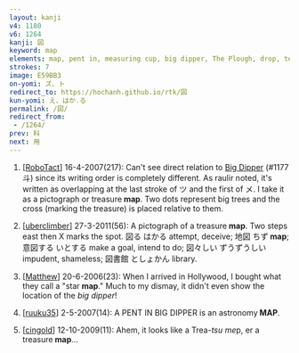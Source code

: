 ```yaml
---
layout: kanji
v4: 1180
v6: 1264
kanji: 図
keyword: map
elements: map, pent in, measuring cup, big dipper, The Plough, drop, ten, needle
strokes: 7
image: E59BB3
on-yomi: ズ、ト
redirect_to: https://hochanh.github.io/rtk/図
kun-yomi: え、はか.る
permalink: /図/
redirect_from:
 - /1264/
prev: 科
next: 用
---
```


1) [<a href="http://kanji.koohii.com/profile/RoboTact">RoboTact</a>] 16-4-2007(217): Can&#039;t see direct relation to <a href="../v4/1177.html">Big Dipper</a> (#1177 斗) since its writing order is completely different. As raulir noted, it&#039;s written as overlapping at the last stroke of ツ and the first of メ. I take it as a pictograph or treasure<strong> map</strong>. Two dots represent big trees and the cross (marking the treasure) is placed relative to them.

2) [<a href="http://kanji.koohii.com/profile/uberclimber">uberclimber</a>] 27-3-2011(56): A pictograph of a treasure<strong> map</strong>. Two steps east then X marks the spot. 図る はかる attempt, deceive; 地図 ちず<strong> map</strong>; 意図する いとする make a goal, intend to do; 図々しい ずうずうしい impudent, shameless; 図書館 としょかん library.

3) [<a href="http://kanji.koohii.com/profile/Matthew">Matthew</a>] 20-6-2006(23): When I arrived in Hollywood, I bought what they call a &quot;star<strong> map</strong>.&quot; Much to my dismay, it didn&#039;t even show the location of the <em>big dipper</em>!

4) [<a href="http://kanji.koohii.com/profile/ruuku35">ruuku35</a>] 2-5-2007(14): A PENT IN BIG DIPPER is an astronomy<strong> MAP</strong>.

5) [<a href="http://kanji.koohii.com/profile/cingold">cingold</a>] 12-10-2009(11): Ahem, it looks like a Trea-<em>tsu me</em>p, er a treasure<strong> map</strong>...

